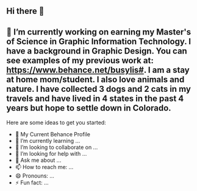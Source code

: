 ## Hi there 👋
## 🔭 I’m currently working on earning my Master's of Science in Graphic Information Technology. I have a background in Graphic Design. You can see examples of my previous work at: https://www.behance.net/busylis#. I am a stay at home mom/student. I also love animals and nature. I have collected 3 dogs and 2 cats in my travels and have lived in 4 states in the past 4 years but hope to settle down in Colorado. 

Here are some ideas to get you started:

- 🌱 My Current Behance Profile
- 🌱 I’m currently learning ...
- 👯 I’m looking to collaborate on ...
- 🤔 I’m looking for help with ...
- 💬 Ask me about ...
- 📫 How to reach me: ...
- 😄 Pronouns: ...
- ⚡ Fun fact: ...

<!--
**eeierlea/eeierlea** is a ✨ _special_ ✨ repository because its `README.md` (this file) appears on your GitHub profile.

Here are some ideas to get you started:


- 🌱 I’m currently learning ...
- 👯 I’m looking to collaborate on ...
- 🤔 I’m looking for help with ...
- 💬 Ask me about ...
- 📫 How to reach me: ...
- 😄 Pronouns: ...
- ⚡ Fun fact: ...
-->

